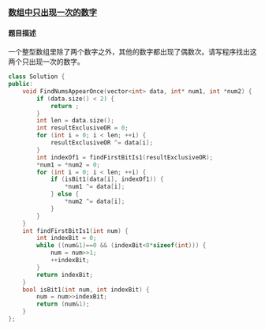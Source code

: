 ### [数组中只出现一次的数字](https://www.nowcoder.com/practice/e02fdb54d7524710a7d664d082bb7811?tpId=13&tqId=11193&tPage=2&rp=2&ru=/ta/coding-interviews&qru=/ta/coding-interviews/question-ranking)
#### 题目描述
一个整型数组里除了两个数字之外，其他的数字都出现了偶数次。请写程序找出这两个只出现一次的数字。
```c++
class Solution {
public:
    void FindNumsAppearOnce(vector<int> data, int* num1, int *num2) {
        if (data.size() < 2) {
            return ;
        }
        int len = data.size();
        int resultExclusiveOR = 0;
        for (int i = 0; i < len; ++i) {
            resultExclusiveOR ^= data[i];
        }
        int indexOf1 = findFirstBitIs1(resultExclusiveOR);
        *num1 = *num2 = 0;
        for (int i = 0; i < len; ++i) {
            if (isBit1(data[i], indexOf1)) {
                *num1 ^= data[i];
            } else {
                *num2 ^= data[i];
            }
        }
    }
    int findFirstBitIs1(int num) {
        int indexBit = 0;
        while ((num&1)==0 && (indexBit<8*sizeof(int))) {
            num = num>>1;
            ++indexBit;
        }
        return indexBit;
    }
    bool isBit1(int num, int indexBit) {
        num = num>>indexBit;
        return (num&1);
    }
};
```